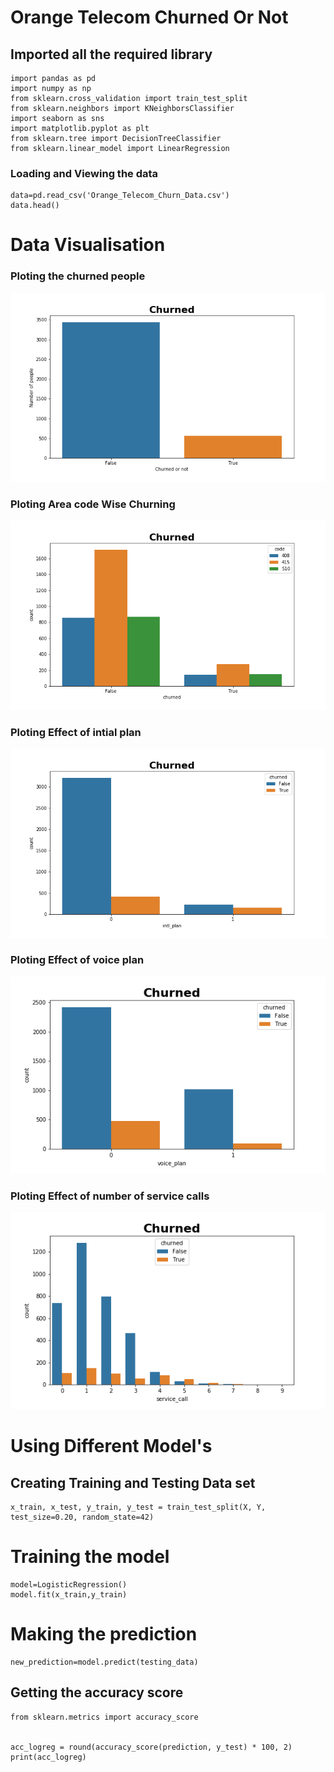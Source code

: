 # Orange Telecom Churned Or Not


## Imported all the required library
```
import pandas as pd
import numpy as np
from sklearn.cross_validation import train_test_split
from sklearn.neighbors import KNeighborsClassifier
import seaborn as sns
import matplotlib.pyplot as plt
from sklearn.tree import DecisionTreeClassifier
from sklearn.linear_model import LinearRegression
```
### Loading and Viewing the data

~~~
data=pd.read_csv('Orange_Telecom_Churn_Data.csv')
data.head()
~~~
# Data Visualisation

### Ploting the churned people

![alt Churned](https://github.com/rahuljadli/Orange-Telecom-Churned-Or-Not/blob/master/screen_shots/no_of_people.png)

### Ploting Area code Wise Churning

![alt Area code](https://github.com/rahuljadli/Orange-Telecom-Churned-Or-Not/blob/master/screen_shots/Area_code.png)

### Ploting Effect of intial plan

![alt initial plan ](https://github.com/rahuljadli/Orange-Telecom-Churned-Or-Not/blob/master/screen_shots/effect_of_intl_plan.png)

### Ploting Effect of voice plan

![alt Voice plan ](https://github.com/rahuljadli/Orange-Telecom-Churned-Or-Not/blob/master/screen_shots/effect_of_voice_plan.png)

### Ploting Effect of number of service calls

![alt Service calls ](https://github.com/rahuljadli/Orange-Telecom-Churned-Or-Not/blob/master/screen_shots/effect_of_no_of_service_call.png)


# Using Different Model's 

## Creating Training and Testing Data set

~~~
x_train, x_test, y_train, y_test = train_test_split(X, Y, test_size=0.20, random_state=42)

~~~
# Training the model

~~~
model=LogisticRegression()
model.fit(x_train,y_train)
~~~
# Making the prediction

~~~
new_prediction=model.predict(testing_data)
~~~
## Getting the accuracy score

~~~
from sklearn.metrics import accuracy_score


acc_logreg = round(accuracy_score(prediction, y_test) * 100, 2)
print(acc_logreg)
~~~

